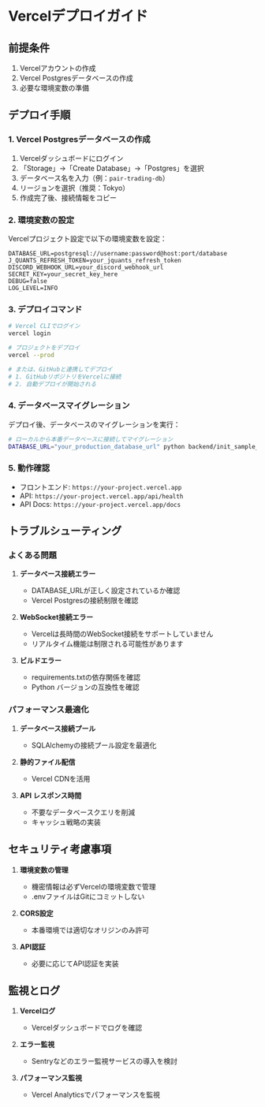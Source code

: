 # Vercelデプロイガイド

## 前提条件

1. Vercelアカウントの作成
2. Vercel Postgresデータベースの作成
3. 必要な環境変数の準備

## デプロイ手順

### 1. Vercel Postgresデータベースの作成

1. Vercelダッシュボードにログイン
2. 「Storage」→「Create Database」→「Postgres」を選択
3. データベース名を入力（例：`pair-trading-db`）
4. リージョンを選択（推奨：Tokyo）
5. 作成完了後、接続情報をコピー

### 2. 環境変数の設定

Vercelプロジェクト設定で以下の環境変数を設定：

```
DATABASE_URL=postgresql://username:password@host:port/database
J_QUANTS_REFRESH_TOKEN=your_jquants_refresh_token
DISCORD_WEBHOOK_URL=your_discord_webhook_url
SECRET_KEY=your_secret_key_here
DEBUG=false
LOG_LEVEL=INFO
```

### 3. デプロイコマンド

```bash
# Vercel CLIでログイン
vercel login

# プロジェクトをデプロイ
vercel --prod

# または、GitHubと連携してデプロイ
# 1. GitHubリポジトリをVercelに接続
# 2. 自動デプロイが開始される
```

### 4. データベースマイグレーション

デプロイ後、データベースのマイグレーションを実行：

```bash
# ローカルから本番データベースに接続してマイグレーション
DATABASE_URL="your_production_database_url" python backend/init_sample_data.py
```

### 5. 動作確認

- フロントエンド: `https://your-project.vercel.app`
- API: `https://your-project.vercel.app/api/health`
- API Docs: `https://your-project.vercel.app/docs`

## トラブルシューティング

### よくある問題

1. **データベース接続エラー**
   - DATABASE_URLが正しく設定されているか確認
   - Vercel Postgresの接続制限を確認

2. **WebSocket接続エラー**
   - Vercelは長時間のWebSocket接続をサポートしていません
   - リアルタイム機能は制限される可能性があります

3. **ビルドエラー**
   - requirements.txtの依存関係を確認
   - Python バージョンの互換性を確認

### パフォーマンス最適化

1. **データベース接続プール**
   - SQLAlchemyの接続プール設定を最適化

2. **静的ファイル配信**
   - Vercel CDNを活用

3. **API レスポンス時間**
   - 不要なデータベースクエリを削減
   - キャッシュ戦略の実装

## セキュリティ考慮事項

1. **環境変数の管理**
   - 機密情報は必ずVercelの環境変数で管理
   - .envファイルはGitにコミットしない

2. **CORS設定**
   - 本番環境では適切なオリジンのみ許可

3. **API認証**
   - 必要に応じてAPI認証を実装

## 監視とログ

1. **Vercelログ**
   - Vercelダッシュボードでログを確認

2. **エラー監視**
   - Sentryなどのエラー監視サービスの導入を検討

3. **パフォーマンス監視**
   - Vercel Analyticsでパフォーマンスを監視
